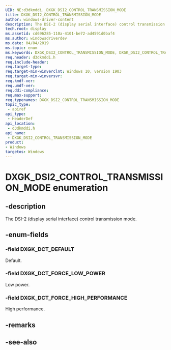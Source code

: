 ```yaml
---
UID: NE:d3dkmddi._DXGK_DSI2_CONTROL_TRANSMISSION_MODE
title: DXGK_DSI2_CONTROL_TRANSMISSION_MODE
author: windows-driver-content
description: The DSI-2 (display serial interface) control transmission mode.
tech.root: display
ms.assetid: cd696285-110a-4101-be72-ad4591d0baf4
ms.author: windowsdriverdev
ms.date: 04/04/2019
ms.topic: enum
ms.keywords: DXGK_DSI2_CONTROL_TRANSMISSION_MODE, DXGK_DSI2_CONTROL_TRANSMISSION_MODE, 
req.header: d3dkmddi.h
req.include-header:
req.target-type:
req.target-min-winverclnt: Windows 10, version 1903
req.target-min-winversvr:
req.kmdf-ver:
req.umdf-ver:
req.ddi-compliance:
req.max-support:
req.typenames: DXGK_DSI2_CONTROL_TRANSMISSION_MODE
topic_type: 
 - apiref
api_type: 
 - HeaderDef
api_location: 
 - d3dkmddi.h
api_name: 
 - DXGK_DSI2_CONTROL_TRANSMISSION_MODE
product:
- Windows
targetos: Windows
---
```


# DXGK_DSI2_CONTROL_TRANSMISSION_MODE enumeration

## -description

The DSI-2 (display serial interface) control transmission mode.

## -enum-fields

### -field DXGK_DCT_DEFAULT

Default.

### -field DXGK_DCT_FORCE_LOW_POWER

Low power.

### -field DXGK_DCT_FORCE_HIGH_PERFORMANCE

High performance.

## -remarks

## -see-also